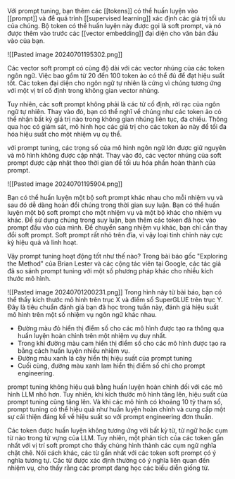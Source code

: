 Với prompt tuning, bạn thêm các [[tokens]] có thể huấn luyện vào [[prompt]] và để quá trình [[supervised learning]] xác định các giá trị tối ưu của chúng. Bộ token có thể huấn luyện này được gọi là soft prompt, và nó được thêm vào trước các [[vector embedding]] đại diện cho văn bản đầu vào của bạn.

![[Pasted image 20240701195302.png]]

Các vector soft prompt có cùng độ dài với các vector nhúng của các token ngôn ngữ. Việc bao gồm từ 20 đến 100 token ảo có thể đủ để đạt hiệu suất tốt. Các token đại diện cho ngôn ngữ tự nhiên là cứng vì chúng tương ứng với một vị trí cố định trong không gian vector nhúng.

Tuy nhiên, các soft prompt không phải là các từ cố định, rời rạc của ngôn ngữ tự nhiên. Thay vào đó, bạn có thể nghĩ về chúng như các token ảo có thể nhận bất kỳ giá trị nào trong không gian nhúng liên tục, đa chiều. Thông qua học có giám sát, mô hình học các giá trị cho các token ảo này để tối đa hóa hiệu suất cho một nhiệm vụ cụ thể.

với prompt tuning, các trọng số của mô hình ngôn ngữ lớn được giữ nguyên và mô hình không được cập nhật. Thay vào đó, các vector nhúng của soft prompt được cập nhật theo thời gian để tối ưu hóa phần hoàn thành của prompt.

![[Pasted image 20240701195904.png]]

Bạn có thể huấn luyện một bộ soft prompt khác nhau cho mỗi nhiệm vụ và sau đó dễ dàng hoán đổi chúng trong thời gian suy luận. Bạn có thể huấn luyện một bộ soft prompt cho một nhiệm vụ và một bộ khác cho nhiệm vụ khác. Để sử dụng chúng trong suy luận, bạn thêm các token đã học vào prompt đầu vào của mình. Để chuyển sang nhiệm vụ khác, bạn chỉ cần thay đổi soft prompt. Soft prompt rất nhỏ trên đĩa, vì vậy loại tinh chỉnh này cực kỳ hiệu quả và linh hoạt.

Vậy prompt tuning hoạt động tốt như thế nào? Trong bài báo gốc "Exploring the Method" của Brian Lester và các cộng tác viên tại Google, các tác giả đã so sánh prompt tuning với một số phương pháp khác cho nhiều kích thước mô hình.

![[Pasted image 20240701200231.png]]
Trong hình này từ bài báo, bạn có thể thấy kích thước mô hình trên trục X và điểm số SuperGLUE trên trục Y. Đây là tiêu chuẩn đánh giá bạn đã học trong tuần này, đánh giá hiệu suất mô hình trên một số nhiệm vụ ngôn ngữ khác nhau.

- Đường màu đỏ hiển thị điểm số cho các mô hình được tạo ra thông qua huấn luyện hoàn chỉnh trên một nhiệm vụ duy nhất. 
- Trong khi đường màu cam hiển thị điểm số cho các mô hình được tạo ra bằng cách huấn luyện nhiều nhiệm vụ. 
- Đường màu xanh lá cây hiển thị hiệu suất của prompt tuning
- Cuối cùng, đường màu xanh lam hiển thị điểm số chỉ cho prompt engineering.

prompt tuning không hiệu quả bằng huấn luyện hoàn chỉnh đối với các mô hình LLM nhỏ hơn. Tuy nhiên, khi kích thước mô hình tăng lên, hiệu suất của prompt tuning cũng tăng lên. Và khi các mô hình có khoảng 10 tỷ tham số, prompt tuning có thể hiệu quả như huấn luyện hoàn chỉnh và cung cấp một sự cải thiện đáng kể về hiệu suất so với prompt engineering đơn thuần.

Các token được huấn luyện không tương ứng với bất kỳ từ, từ ngữ hoặc cụm từ nào trong từ vựng của LLM. Tuy nhiên, một phân tích của các token gần nhất với vị trí soft prompt cho thấy chúng hình thành các cụm ngữ nghĩa chặt chẽ. Nói cách khác, các từ gần nhất với các token soft prompt có ý nghĩa tương tự. Các từ được xác định thường có ý nghĩa liên quan đến nhiệm vụ, cho thấy rằng các prompt đang học các biểu diễn giống từ.